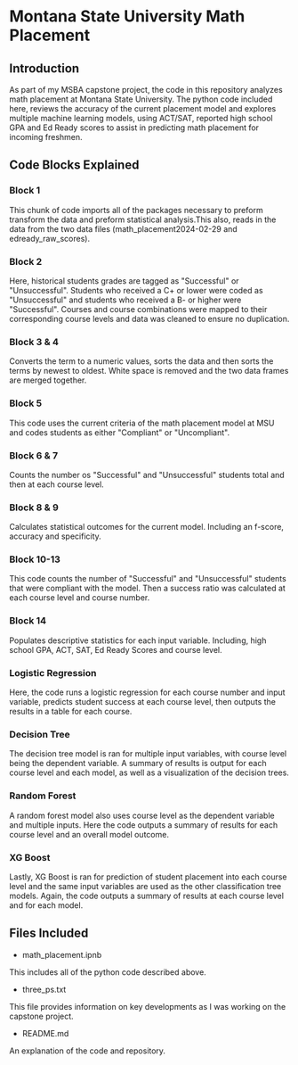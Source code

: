# Montana State University Math Placement

## Introduction

As part of my MSBA capstone project, the code in this repository analyzes math placement at Montana State University. The python code included here, reviews the accuracy of the current placement model and explores multiple machine learning models, using ACT/SAT, reported high school GPA and Ed Ready scores to assist in predicting math placement for incoming freshmen.

## Code Blocks Explained

### Block 1

This chunk of code imports all of the packages necessary to preform transform the data and preform statistical analysis.This also, reads in the data from the two data files (math_placement2024-02-29 and edready_raw_scores).

### Block 2

Here, historical students grades are tagged as "Successful" or "Unsuccessful". Students who received a C+ or lower were coded as "Unsuccessful" and students who received a B- or higher were "Successful". Courses and course combinations were mapped to their corresponding course levels and data was cleaned to ensure no duplication.

### Block 3 & 4

Converts the term to a numeric values, sorts the data and then sorts the terms by newest to oldest. White space is removed and the two data frames are merged together. 

### Block 5

This code uses the current criteria of the math placement model at MSU and codes students as either "Compliant" or "Uncompliant".

### Block 6 & 7

Counts the number os "Successful" and "Unsuccessful" students total and then at each course level.

### Block 8 & 9

Calculates statistical outcomes for the current model. Including an f-score, accuracy and specificity.


### Block 10-13

This code counts the number of "Successful" and "Unsuccessful" students that were compliant with the model. Then a success ratio was calculated at each course level and course number.

### Block 14

Populates descriptive statistics for each input variable. Including, high school GPA, ACT, SAT, Ed Ready Scores and course level.

### Logistic Regression

Here, the code runs a logistic regression for each course number and input variable, predicts student success at each course level, then outputs the results in a table for each course.

### Decision Tree

The decision tree model is ran for multiple input variables, with course level being the dependent variable. A summary of results is output for each course level and each model, as well as a visualization of the decision trees.

### Random Forest

A random forest model also uses course level as the dependent variable and multiple inputs. Here the code outputs a summary of results for each course level and an overall model outcome. 

### XG Boost

Lastly, XG Boost is ran for prediction of student placement into each course level and the same input variables are used as the other classification tree models. Again, the code outputs a summary of results at each course level and for each model. 

## Files Included

- math_placement.ipnb

This includes all of the python code described above.

- three_ps.txt

This file provides information on key developments as I was working on the capstone project.

- README.md

An explanation of the code and repository. 


